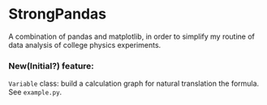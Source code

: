 # StrongPandas

A combination of pandas and matplotlib, in order to simplify my routine of data analysis of college physics experiments.

### New(Initial?) feature:
`Variable` class: build a calculation graph for natural translation the formula. See `example.py`.
